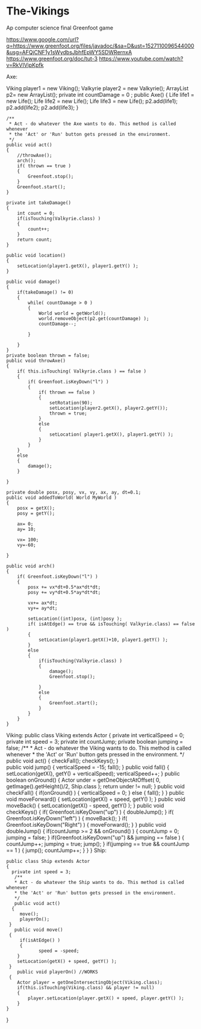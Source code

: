 # The-Vikings
Ap computer science final Greenfoot game

https://www.google.com/url?q=https://www.greenfoot.org/files/javadoc/&sa=D&ust=1527110096544000&usg=AFQjCNF1y1sWydbsJbhfEpWY5SDWRernxA
https://www.greenfoot.org/doc/tut-3
https://www.youtube.com/watch?v=RkVIVipKpfk


Axe:

Viking player1 = new Viking();
    Valkyrie player2 = new Valkyrie();
    ArrayList<Life> p2= new ArrayList<Life>();
    private int countDamage = 0 ;
    public Axe()
    {
        Life life1 = new Life();
        Life life2 = new Life();
        Life life3 = new Life();
        p2.add(life1);
        p2.add(life2);
        p2.add(life3);
    }

    /**
     * Act - do whatever the Axe wants to do. This method is called whenever
     * the 'Act' or 'Run' button gets pressed in the environment.
     */
    public void act() 
    {
        //throwAxe();
        arch();
        if( thrown == true )
        {
            Greenfoot.stop();
        }
        Greenfoot.start();
    } 

    private int takeDamage()
    { 
        int count = 0;
        if(isTouching(Valkyrie.class) )
        {
            count++;
        }
        return count;
    }

    public void location()
    {
        setLocation(player1.getX(), player1.getY() );
    }

    public void damage()
    {
        if(takeDamage() != 0)
        {
            while( countDamage > 0 )
            {
                World world = getWorld();
                world.removeObject(p2.get(countDamage) );
                countDamage--;

            }

        }
    }
    private boolean thrown = false;
    public void throwAxe()
    {
        if( this.isTouching( Valkyrie.class ) == false )
        {
            if( Greenfoot.isKeyDown("l") )
            {
                if( thrown == false )
                {
                    setRotation(90);
                    setLocation(player2.getX(), player2.getY());
                    thrown = true;
                }
                else
                {
                    setLocation( player1.getX(), player1.getY() );
                }
            }
        }
        else
        {
            damage();
        }

    }

    private double posx, posy, vx, vy, ax, ay, dt=0.1;
    public void addedToWorld( World MyWorld )
    {
        posx = getX();
        posy = getY();

        ax= 0;
        ay= 10;

        vx= 100;
        vy=-60;

    }

    public void arch()
    {
        if( Greenfoot.isKeyDown("l") )
        {
            posx += vx*dt+0.5*ax*dt*dt;
            posy += vy*dt+0.5*ay*dt*dt;

            vx+= ax*dt;
            vy+= ay*dt;

            setLocation((int)posx, (int)posy );
            if( isAtEdge() == true && isTouching( Valkyrie.class) == false )
            {
                setLocation(player1.getX()+10, player1.getY() );
            }
            else
            {
                if(isTouching(Valkyrie.class) )
                {
                    damage();
                    Greenfoot.stop();

                }
                else
                {
                    Greenfoot.start();
                }
            }
        }
    }
    
  Viking:
     public class Viking extends Actor
      {
      private int verticalSpeed = 0;
       private int speed = 3;
        private int countJump;
        private boolean jumping = false;
     /**
      * Act - do whatever the Viking wants to do. This method is called whenever
      * the 'Act' or 'Run' button gets pressed in the environment.
      */
     public void act() 
     {
        checkFall();
        checkKeys();
     }  
      public void jump() 
      {
        verticalSpeed = -15;
        fall();
      }
      public void fall()
      {
        setLocation(getX(), getY() + verticalSpeed);
        verticalSpeed++;
      }
      public boolean onGround()
      {
        Actor under = getOneObjectAtOffset( 0, getImage().getHeight()/2, Ship.class );
        return under != null;
        }
     public void checkFall()
     {
        if(onGround() )
        {
            verticalSpeed = 0;
        }
        else 
        {
            fall();
        }
     }
     public void moveForward()
     {
        setLocation(getX() + speed, getY() );
     }
     public void moveBack()
        {
        setLocation(getX() - speed, getY() );
        }
     public void checkKeys()
     {
        if( Greenfoot.isKeyDown("up") )
        {
            doubleJump();
        }
        if( Greenfoot.isKeyDown("left") )
        {
            moveBack();
        }
        if( Greenfoot.isKeyDown("Right") )
        {
            moveForward();
        }
      }
      public void doubleJump()
     {
        if(countJump >= 2 && onGround() )
        {
           countJump = 0;
           jumping = false;
        }
        if(Greenfoot.isKeyDown("up") && jumping == false )
        {
            countJump++;
            jumping = true;
            jump();
        }
        if(jumping  == true && countJump == 1 )
        {
            jump();
            countJump++;
        }
      }
    }
    Ship:


    public class Ship extends Actor
    {
      private int speed = 3;
       /**
       * Act - do whatever the Ship wants to do. This method is called whenever
       * the 'Act' or 'Run' button gets pressed in the environment.
       */
       public void act() 
      {
         move();
         playerOn();
     }    
       public void move()
     {
         if(isAtEdge() )
         {
                speed = -speed;
        }
        setLocation(getX() + speed, getY() );
     }
        public void playerOn() //WORKS 
     {
        Actor player = getOneIntersectingObject(Viking.class);
        if(this.isTouching(Viking.class) && player != null)
        {
            player.setLocation(player.getX() + speed, player.getY() );
        }
    }
}

